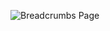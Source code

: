 ![Breadcrumbs Page](https://user-images.githubusercontent.com/9893025/178901468-795311c6-eca9-4a89-8475-d2d800b36597.png)
